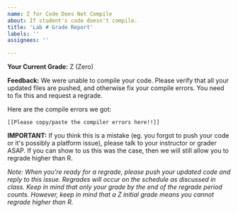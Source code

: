 ```yaml
---
name: Z for Code Does Not Compile
about: If student's code doesn't compile.
title: 'Lab # Grade Report'
labels: ''
assignees: ''

---
```


**Your Current Grade:** Z (Zero)

**Feedback:** We were unable to compile your code. Please verify that all your updated files are pushed, and otherwise fix your compile errors. You need to fix this and request a regrade.

Here are the compile errors we got:
```
[[Please copy/paste the compiler errors here!!]]
```

**IMPORTANT:** If you think this is a mistake (eg. you forgot to push your code or it's possibly a platform issue), please talk to your instructor or grader ASAP. If you can show to us this was the case, then we will still allow you to regrade higher than R.

_Note: When you're ready for a regrade, please push your updated code and reply to this issue. Regrades will occur on the schedule as discussed in class. Keep in mind that only your grade by the end of the regrade period counts. However, keep in mind that a Z initial grade means you cannot regrade higher than R._
